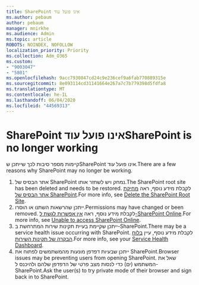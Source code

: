 ```yaml
---
title: SharePoint אינו פועל עוד
ms.author: pebaum
author: pebaum
manager: mnirkhe
ms.audience: Admin
ms.topic: article
ROBOTS: NOINDEX, NOFOLLOW
localization_priority: Priority
ms.collection: Adm_O365
ms.custom:
- "9003047"
- "5801"
ms.openlocfilehash: 9acc7930847cd24c9e236cef9a6fab770889315e
ms.sourcegitcommit: 8e093114cd31141664e267a7c7b779398d5fdfa8
ms.translationtype: MT
ms.contentlocale: he-IL
ms.lasthandoff: 06/04/2020
ms.locfileid: "44569313"
---
```

# <a name="sharepoint-is-no-longer-working"></a><span data-ttu-id="02aad-102">SharePoint אינו פועל עוד</span><span class="sxs-lookup"><span data-stu-id="02aad-102">SharePoint is no longer working</span></span>

<span data-ttu-id="02aad-103">קיימות מספר סיבות לכך שייתכן שSharePoint אינו פועל עוד.</span><span class="sxs-lookup"><span data-stu-id="02aad-103">There are a few reasons why SharePoint may no longer be working.</span></span>

1. <span data-ttu-id="02aad-104">אתר הבסיס של SharePoint נמחק ויש לשחזר אותו.</span><span class="sxs-lookup"><span data-stu-id="02aad-104">The SharePoint root site has been deleted and needs to be restored.</span></span> <span data-ttu-id="02aad-105">לקבלת מידע נוסף, ראה [מחיקת אתר הבסיס של SharePoint](https://docs.microsoft.com/sharepoint/troubleshoot/sites/url-that-resides-under-root-site-collection-is-broken).</span><span class="sxs-lookup"><span data-stu-id="02aad-105">For more info, see [Delete the SharePoint Root Site](https://docs.microsoft.com/sharepoint/troubleshoot/sites/url-that-resides-under-root-site-collection-is-broken).</span></span>
2. <span data-ttu-id="02aad-106">ייתכן שהרשאות השתנו או הוסרו.</span><span class="sxs-lookup"><span data-stu-id="02aad-106">Permissions may have changed or been removed.</span></span> <span data-ttu-id="02aad-107">לקבלת מידע נוסף, ראה [אין אפשרות לגשת ל-SharePoint Online](https://docs.microsoft.com/sharepoint/troubleshoot/sharing-and-permissions/sharepoint-online-inaccessible).</span><span class="sxs-lookup"><span data-stu-id="02aad-107">For more info, see [Unable to access SharePoint Online](https://docs.microsoft.com/sharepoint/troubleshoot/sharing-and-permissions/sharepoint-online-inaccessible).</span></span>
3. <span data-ttu-id="02aad-108">ייתכן שקיימת בעיית תקינות שירות המתרחשת ב-SharePoint.</span><span class="sxs-lookup"><span data-stu-id="02aad-108">There may be a service health issue occurring with SharePoint.</span></span> <span data-ttu-id="02aad-109">לקבלת מידע נוסף, עיין [בלוח הבקרה של תקינות השירות](https://admin.microsoft.com/AdminPortal/Home#/servicehealth).</span><span class="sxs-lookup"><span data-stu-id="02aad-109">For more info, see your [Service Health Dashboard](https://admin.microsoft.com/AdminPortal/Home#/servicehealth).</span></span>
4. <span data-ttu-id="02aad-110">ייתכן שבעיות דפדפן מונעות מהמשתמשים לפתוח את SharePoint.</span><span class="sxs-lookup"><span data-stu-id="02aad-110">Browser issues may be preventing users from opening SharePoint.</span></span> <span data-ttu-id="02aad-111">שאל את המשתמש (ים) כדי לנסות מצב פרטי של הדפדפן שלהם ולהיכנס ל-SharePoint.</span><span class="sxs-lookup"><span data-stu-id="02aad-111">Ask the user(s) to try private mode of their browser and sign back in to SharePoint.</span></span>
